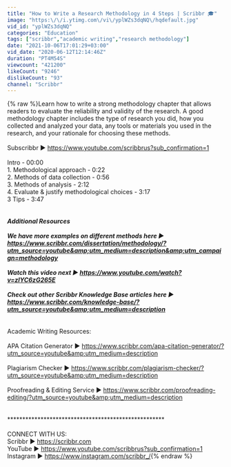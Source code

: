 ```yaml
---
title: "How to Write a Research Methodology in 4 Steps | Scribbr 🎓"
image: "https:\/\/i.ytimg.com\/vi\/yplWZs3dqNQ\/hqdefault.jpg"
vid_id: "yplWZs3dqNQ"
categories: "Education"
tags: ["scribbr","academic writing","research methodology"]
date: "2021-10-06T17:01:29+03:00"
vid_date: "2020-06-12T12:14:46Z"
duration: "PT4M54S"
viewcount: "421200"
likeCount: "9246"
dislikeCount: "93"
channel: "Scribbr"
---
```

{% raw %}Learn how to write a strong methodology chapter that allows readers to evaluate the reliability and validity of the research. A good methodology chapter includes the type of research you did, how you collected and analyzed your data, any tools or materials you used in the research, and your rationale for choosing these methods.<br /><br />Subscribbr ► <a rel="nofollow" target="blank" href="https://www.youtube.com/scribbrus?sub_confirmation=1">https://www.youtube.com/scribbrus?sub_confirmation=1</a><br /><br />Intro - 00:00<br />1. Methodological approach - 0:22<br />2. Methods of data collection - 0:56<br />3. Methods of analysis - 2:12<br />4. Evaluate &amp; justify methodological choices - 3:17<br />3 Tips - 3:47<br /><br />***************************************************<br />Additional Resources<br /><br />We have more examples on different methods here ► <a rel="nofollow" target="blank" href="https://www.scribbr.com/dissertation/methodology/?utm_source=youtube&amp;utm_medium=description&amp;utm_campaign=methodology">https://www.scribbr.com/dissertation/methodology/?utm_source=youtube&amp;utm_medium=description&amp;utm_campaign=methodology</a><br /><br />Watch this video next ► <a rel="nofollow" target="blank" href="https://www.youtube.com/watch?v=zIYC6zG265E">https://www.youtube.com/watch?v=zIYC6zG265E</a><br /><br />Check out other Scribbr Knowledge Base articles here ► <a rel="nofollow" target="blank" href="https://www.scribbr.com/knowledge-base/?utm_source=youtube&amp;utm_medium=description">https://www.scribbr.com/knowledge-base/?utm_source=youtube&amp;utm_medium=description</a><br /><br />***************************************************<br />Academic Writing Resources:<br /><br />APA Citation Generator ► <a rel="nofollow" target="blank" href="https://www.scribbr.com/apa-citation-generator/?utm_source=youtube&amp;utm_medium=description">https://www.scribbr.com/apa-citation-generator/?utm_source=youtube&amp;utm_medium=description</a><br /><br />Plagiarism Checker ► <a rel="nofollow" target="blank" href="https://www.scribbr.com/plagiarism-checker/?utm_source=youtube&amp;utm_medium=description">https://www.scribbr.com/plagiarism-checker/?utm_source=youtube&amp;utm_medium=description</a><br /><br />Proofreading &amp; Editing Service ► <a rel="nofollow" target="blank" href="https://www.scribbr.com/proofreading-editing/?utm_source=youtube&amp;utm_medium=description">https://www.scribbr.com/proofreading-editing/?utm_source=youtube&amp;utm_medium=description</a><br /><br /><br />****************************************************<br /><br />CONNECT WITH US:<br />Scribbr ► <a rel="nofollow" target="blank" href="https://scribbr.com">https://scribbr.com</a><br />YouTube ► <a rel="nofollow" target="blank" href="https://www.youtube.com/scribbrus?sub_confirmation=1">https://www.youtube.com/scribbrus?sub_confirmation=1</a><br />Instagram ► <a rel="nofollow" target="blank" href="https://www.instagram.com/scribbr_/">https://www.instagram.com/scribbr_/</a>{% endraw %}
